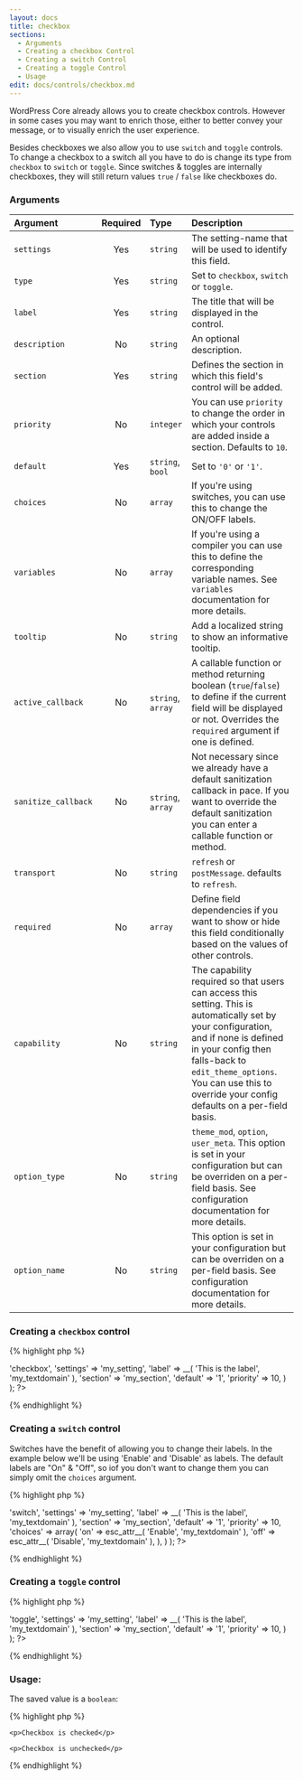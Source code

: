 ```yaml
---
layout: docs
title: checkbox
sections:
  - Arguments
  - Creating a checkbox Control
  - Creating a switch Control
  - Creating a toggle Control
  - Usage
edit: docs/controls/checkbox.md
---
```


WordPress Core already allows you to create checkbox controls.
However in some cases you may want to enrich those, either to better convey your message, or to visually enrich the user experience.

Besides checkboxes we also allow you to use `switch` and `toggle` controls. To change a checkbox to a switch all you have to do is change its type from `checkbox` to `switch` or `toggle`. Since switches & toggles are internally checkboxes, they will still return values `true` / `false` like checkboxes do.

### Arguments

Argument            | Required | Type              | Description
:------------------ | :------: | :---------------- | :----------
`settings`          | Yes      | `string`          | The setting-name that will be used to identify this field.
`type`              | Yes      | `string`          | Set to `checkbox`, `switch` or `toggle`.
`label`             | Yes      | `string`          | The title that will be displayed in the control.
`description`       | No       | `string`          | An optional description.
`section`           | Yes      | `string`          | Defines the section in which this field's control will be added.
`priority`          | No       | `integer`         | You can use `priority` to change the order in which your controls are added inside a section. Defaults to `10`.
`default`           | Yes      | `string`, `bool`  | Set to `'0'` or `'1'`.
`choices`           | No       | `array`           | If you're using switches, you can use this to change the ON/OFF labels.
`variables`         | No       | `array`           | If you're using a compiler you can use this to define the corresponding variable names. See `variables` documentation for more details.
`tooltip`           | No       | `string`          | Add a localized string to show an informative tooltip.
`active_callback`   | No       | `string`, `array` | A callable function or method returning boolean (`true`/`false`) to define if the current field will be displayed or not. Overrides the `required` argument if one is defined.
`sanitize_callback` | No       | `string`, `array` | Not necessary since we already have a default sanitization callback in pace. If you want to override the default sanitization you can enter a callable function or method.
`transport`         | No       | `string`          | `refresh` or `postMessage`. defaults to `refresh`.
`required`          | No       | `array`           | Define field dependencies if you want to show or hide this field conditionally based on the values of other controls.
`capability`        | No       | `string`          | The capability required so that users can access this setting. This is automatically set by your configuration, and if none is defined in your config then falls-back to `edit_theme_options`. You can use this to override your config defaults on a per-field basis.
`option_type`       | No       | `string`          | `theme_mod`, `option`, `user_meta`. This option is set in your configuration but can be overriden on a per-field basis. See configuration documentation for more details.
`option_name`       | No       | `string`          | This option is set in your configuration but can be overriden on a per-field basis. See configuration documentation for more details.

### Creating a `checkbox` control

{% highlight php %}
<?php
Kirki::add_field( 'my_config', array(
	'type'        => 'checkbox',
	'settings'    => 'my_setting',
	'label'       => __( 'This is the label', 'my_textdomain' ),
	'section'     => 'my_section',
	'default'     => '1',
	'priority'    => 10,
) );
?>
{% endhighlight %}

### Creating a `switch` control

Switches have the benefit of allowing you to change their labels.
In the example below we'll be using 'Enable' and 'Disable' as labels.
The default labels are "On" & "Off", so iof you don't want to change them you can simply omit the `choices` argument.

{% highlight php %}
<?php
Kirki::add_field( 'my_config', array(
	'type'        => 'switch',
	'settings'    => 'my_setting',
	'label'       => __( 'This is the label', 'my_textdomain' ),
	'section'     => 'my_section',
	'default'     => '1',
	'priority'    => 10,
	'choices'     => array(
		'on'  => esc_attr__( 'Enable', 'my_textdomain' ),
		'off' => esc_attr__( 'Disable', 'my_textdomain' ),
	),
) );
?>
{% endhighlight %}

### Creating a `toggle` control

{% highlight php %}
<?php
Kirki::add_field( 'my_config', array(
	'type'        => 'toggle',
	'settings'    => 'my_setting',
	'label'       => __( 'This is the label', 'my_textdomain' ),
	'section'     => 'my_section',
	'default'     => '1',
	'priority'    => 10,
) );
?>
{% endhighlight %}

### Usage:

The saved value is a `boolean`:

{% highlight php %}
<?php if ( true == get_theme_mod( 'my_setting', true ) ) : ?>
	<p>Checkbox is checked</p>
<?php else : ?>
	<p>Checkbox is unchecked</p>
<?php endif; ?>
{% endhighlight %}
